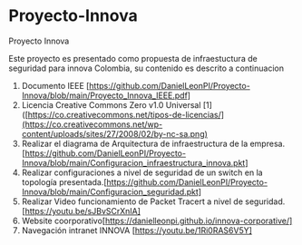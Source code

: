 # Proyecto-Innova
Proyecto Innova

Este proyecto es presentado como propuesta de infraestuctura de seguridad para innova Colombia, su contenido es descrito a continuacion

1. Documento IEEE [https://github.com/DanielLeonPI/Proyecto-Innova/blob/main/Proyecto_Innova_IEEE.pdf]
2. Licencia Creative Commons Zero v1.0 Universal [1]([https://co.creativecommons.net/tipos-de-licencias/](https://co.creativecommons.net/wp-content/uploads/sites/27/2008/02/by-nc-sa.png)
3. Realizar el diagrama de Arquitectura de infraestructura de la empresa.[https://github.com/DanielLeonPI/Proyecto-Innova/blob/main/Configuracion_infraestructura_innova.pkt]
4. Realizar configuraciones a nivel de seguridad de un switch en la topología presentada.[https://github.com/DanielLeonPI/Proyecto-Innova/blob/main/Configuracion_seguridad.pkt]
5. Realizar Video funcionamiento de Packet Tracert a nivel de seguridad. [https://youtu.be/sJBvSCrXnIA]
6. Website coorporativo[https://danielleonpi.github.io/innova-corporative/]
7. Navegación intranet INNOVA [https://youtu.be/1Ri0RAS6V5Y]

